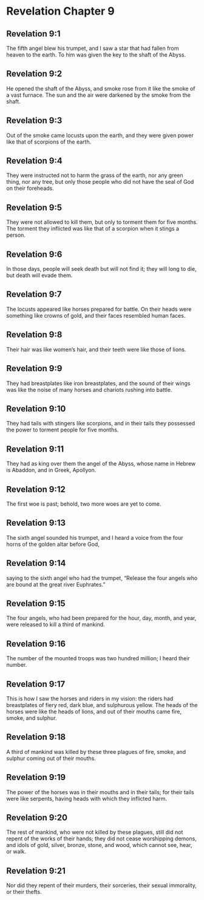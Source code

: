 # Revelation Chapter 9

## Revelation 9:1
The fifth angel blew his trumpet, and I saw a star that had fallen from heaven to the earth. To him was given the key to the shaft of the Abyss.

## Revelation 9:2
He opened the shaft of the Abyss, and smoke rose from it like the smoke of a vast furnace. The sun and the air were darkened by the smoke from the shaft.

## Revelation 9:3
Out of the smoke came locusts upon the earth, and they were given power like that of scorpions of the earth.

## Revelation 9:4
They were instructed not to harm the grass of the earth, nor any green thing, nor any tree, but only those people who did not have the seal of God on their foreheads.

## Revelation 9:5
They were not allowed to kill them, but only to torment them for five months. The torment they inflicted was like that of a scorpion when it stings a person.

## Revelation 9:6
In those days, people will seek death but will not find it; they will long to die, but death will evade them.

## Revelation 9:7
The locusts appeared like horses prepared for battle. On their heads were something like crowns of gold, and their faces resembled human faces.

## Revelation 9:8
Their hair was like women’s hair, and their teeth were like those of lions.

## Revelation 9:9
They had breastplates like iron breastplates, and the sound of their wings was like the noise of many horses and chariots rushing into battle.

## Revelation 9:10
They had tails with stingers like scorpions, and in their tails they possessed the power to torment people for five months.

## Revelation 9:11
They had as king over them the angel of the Abyss, whose name in Hebrew is Abaddon, and in Greek, Apollyon.

## Revelation 9:12
The first woe is past; behold, two more woes are yet to come.

## Revelation 9:13
The sixth angel sounded his trumpet, and I heard a voice from the four horns of the golden altar before God,

## Revelation 9:14
saying to the sixth angel who had the trumpet, “Release the four angels who are bound at the great river Euphrates.”

## Revelation 9:15
The four angels, who had been prepared for the hour, day, month, and year, were released to kill a third of mankind.

## Revelation 9:16
The number of the mounted troops was two hundred million; I heard their number.

## Revelation 9:17
This is how I saw the horses and riders in my vision: the riders had breastplates of fiery red, dark blue, and sulphurous yellow. The heads of the horses were like the heads of lions, and out of their mouths came fire, smoke, and sulphur.

## Revelation 9:18
A third of mankind was killed by these three plagues of fire, smoke, and sulphur coming out of their mouths.

## Revelation 9:19
The power of the horses was in their mouths and in their tails; for their tails were like serpents, having heads with which they inflicted harm.

## Revelation 9:20
The rest of mankind, who were not killed by these plagues, still did not repent of the works of their hands; they did not cease worshipping demons, and idols of gold, silver, bronze, stone, and wood, which cannot see, hear, or walk.

## Revelation 9:21
Nor did they repent of their murders, their sorceries, their sexual immorality, or their thefts.
